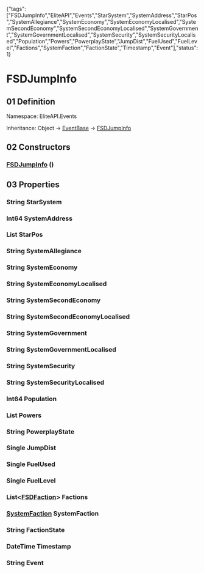 {"tags":["FSDJumpInfo","EliteAPI","Events","StarSystem","SystemAddress","StarPos","SystemAllegiance","SystemEconomy","SystemEconomyLocalised","SystemSecondEconomy","SystemSecondEconomyLocalised","SystemGovernment","SystemGovernmentLocalised","SystemSecurity","SystemSecurityLocalised","Population","Powers","PowerplayState","JumpDist","FuelUsed","FuelLevel","Factions","SystemFaction","FactionState","Timestamp","Event"],"status":1}

# FSDJumpInfo

## 01 Definition

Namespace: <span class='code'>EliteAPI.Events</span>

Inheritance: <span class='code'>Object</span> → <span class='code'>[EventBase](../../EliteAPI/Events/EventBase.html)</span> → <span class='code'>[FSDJumpInfo](../../EliteAPI/Events/FSDJumpInfo.html)</span>

## 02 Constructors

### <span class='code'>[FSDJumpInfo](../../EliteAPI/Events/FSDJumpInfo.html)</span> ()

## 03 Properties

### <span class='code'>String</span> StarSystem

### <span class='code'>Int64</span> SystemAddress

### <span class='code'>List<Single></span> StarPos

### <span class='code'>String</span> SystemAllegiance

### <span class='code'>String</span> SystemEconomy

### <span class='code'>String</span> SystemEconomyLocalised

### <span class='code'>String</span> SystemSecondEconomy

### <span class='code'>String</span> SystemSecondEconomyLocalised

### <span class='code'>String</span> SystemGovernment

### <span class='code'>String</span> SystemGovernmentLocalised

### <span class='code'>String</span> SystemSecurity

### <span class='code'>String</span> SystemSecurityLocalised

### <span class='code'>Int64</span> Population

### <span class='code'>List<String></span> Powers

### <span class='code'>String</span> PowerplayState

### <span class='code'>Single</span> JumpDist

### <span class='code'>Single</span> FuelUsed

### <span class='code'>Single</span> FuelLevel

### <span class='code'>List<[FSDFaction](../../EliteAPI/Events/FSDFaction.html)></span> Factions

### <span class='code'>[SystemFaction](../../EliteAPI/Events/SystemFaction.html)</span> SystemFaction

### <span class='code'>String</span> FactionState

### <span class='code'>DateTime</span> Timestamp

### <span class='code'>String</span> Event

